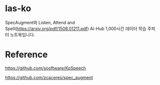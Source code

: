 # las-ko
SpecAugment와 Listen, Attend and Spell(https://arxiv.org/pdf/1508.01211.pdf) Ai-Hub 1,000시간 데이터 학습 주피터 노트북입니다.

# Reference
https://github.com/sooftware/KoSpeech

https://github.com/zcaceres/spec_augment
